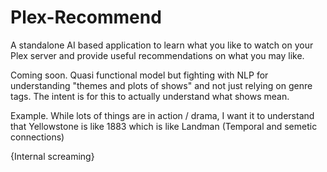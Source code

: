# Plex-Recommend
A standalone AI based application to learn what you like to watch on your Plex server and provide useful recommendations on what you may like.


Coming soon. Quasi functional model but fighting with NLP for understanding "themes and plots of shows" and not just relying on genre tags. The intent is for this to actually understand what shows mean.

Example. While lots of things are in action / drama, I want it to understand that Yellowstone is like 1883 which is like Landman (Temporal and semetic connections)

{Internal screaming}
